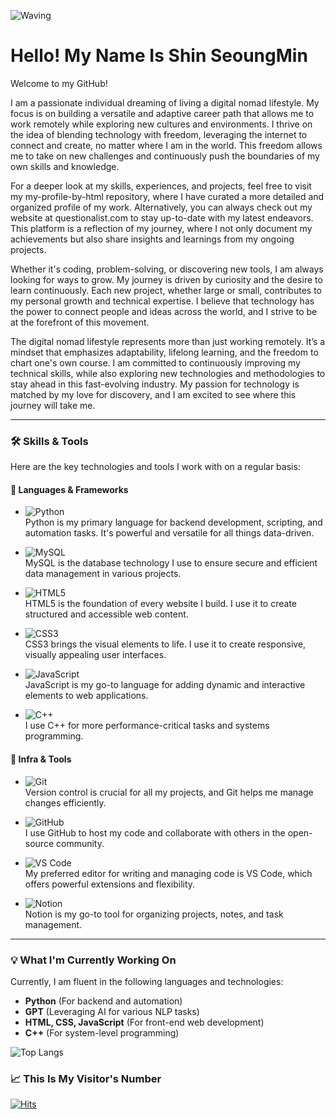 ![Waving](https://capsule-render.vercel.app/api?type=waving&height=200&text=Thanks+For+Visit&fontAlign=40&fontAlignY=40&color=gradient)

# Hello! My Name Is **Shin SeoungMin**  
Welcome to my GitHub!

I am a passionate individual dreaming of living a digital nomad lifestyle. My focus is on building a versatile and adaptive career path that allows me to work remotely while exploring new cultures and environments. I thrive on the idea of blending technology with freedom, leveraging the internet to connect and create, no matter where I am in the world. This freedom allows me to take on new challenges and continuously push the boundaries of my own skills and knowledge.

For a deeper look at my skills, experiences, and projects, feel free to visit my my-profile-by-html repository, where I have curated a more detailed and organized profile of my work. Alternatively, you can always check out my website at questionalist.com to stay up-to-date with my latest endeavors. This platform is a reflection of my journey, where I not only document my achievements but also share insights and learnings from my ongoing projects.

Whether it's coding, problem-solving, or discovering new tools, I am always looking for ways to grow. My journey is driven by curiosity and the desire to learn continuously. Each new project, whether large or small, contributes to my personal growth and technical expertise. I believe that technology has the power to connect people and ideas across the world, and I strive to be at the forefront of this movement.

The digital nomad lifestyle represents more than just working remotely. It’s a mindset that emphasizes adaptability, lifelong learning, and the freedom to chart one's own course. I am committed to continuously improving my technical skills, while also exploring new technologies and methodologies to stay ahead in this fast-evolving industry. My passion for technology is matched by my love for discovery, and I am excited to see where this journey will take me.

---

### 🛠️ **Skills & Tools**

Here are the key technologies and tools I work with on a regular basis:

#### 🚀 **Languages & Frameworks**
- ![Python](https://img.shields.io/badge/python-3776AB.svg?&style=for-the-badge&logo=python&logoColor=white)  
  Python is my primary language for backend development, scripting, and automation tasks. It's powerful and versatile for all things data-driven.

- ![MySQL](https://img.shields.io/badge/mysql-4479A1.svg?&style=for-the-badge&logo=mysql&logoColor=white)  
  MySQL is the database technology I use to ensure secure and efficient data management in various projects.

- ![HTML5](https://img.shields.io/badge/HTML5-E34F26.svg?&style=for-the-badge&logo=html5&logoColor=white)  
  HTML5 is the foundation of every website I build. I use it to create structured and accessible web content.

- ![CSS3](https://img.shields.io/badge/CSS3-1572B6.svg?&style=for-the-badge&logo=css3&logoColor=white)  
  CSS3 brings the visual elements to life. I use it to create responsive, visually appealing user interfaces.

- ![JavaScript](https://img.shields.io/badge/JavaScript-F7DF1E.svg?&style=for-the-badge&logo=javascript&logoColor=white)  
  JavaScript is my go-to language for adding dynamic and interactive elements to web applications.

- ![C++](https://img.shields.io/badge/C++-00599C.svg?&style=for-the-badge&logo=cplusplus&logoColor=white)  
  I use C++ for more performance-critical tasks and systems programming.

#### 🧰 **Infra & Tools**
- ![Git](https://img.shields.io/badge/git-F05032.svg?&style=for-the-badge&logo=git&logoColor=white)  
  Version control is crucial for all my projects, and Git helps me manage changes efficiently.

- ![GitHub](https://img.shields.io/badge/github-181717.svg?&style=for-the-badge&logo=github&logoColor=white)  
  I use GitHub to host my code and collaborate with others in the open-source community.

- ![VS Code](https://img.shields.io/badge/vscode-007ACC.svg?&style=for-the-badge&logo=visualstudiocode&logoColor=white)  
  My preferred editor for writing and managing code is VS Code, which offers powerful extensions and flexibility.

- ![Notion](https://img.shields.io/badge/notion-000000.svg?&style=for-the-badge&logo=notion&logoColor=white)  
  Notion is my go-to tool for organizing projects, notes, and task management.

---

### 💡 **What I'm Currently Working On**

Currently, I am fluent in the following languages and technologies:
- **Python** (For backend and automation)
- **GPT** (Leveraging AI for various NLP tasks)
- **HTML, CSS, JavaScript** (For front-end web development)
- **C++** (For system-level programming)

![Top Langs](https://github-readme-stats.vercel.app/api/top-langs/?username=whitecrowclown&layout=compact)

### 📈 **This Is My Visitor's Number**

[![Hits](https://hits.seeyoufarm.com/api/count/incr/badge.svg?url=https%3A%2F%2Fgithub.com%2Fwhitecrowclown&count_bg=%2379C83D&title_bg=%23555555&icon=&icon_color=%23E7E7E7&title=hits&edge_flat=false)](https://hits.seeyoufarm.com)
